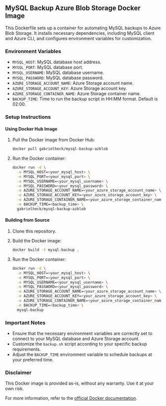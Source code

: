 ## MySQL Backup Azure Blob Storage Docker Image

This Dockerfile sets up a container for automating MySQL backups to Azure Blob Storage. It installs necessary dependencies, including MySQL client and Azure CLI, and configures environment variables for customization.

### Environment Variables

- `MYSQL_HOST`: MySQL database host address.
- `MYSQL_PORT`: MySQL database port.
- `MYSQL_USERNAME`: MySQL database username.
- `MYSQL_PASSWORD`: MySQL database password.
- `AZURE_STORAGE_ACCOUNT_NAME`: Azure Storage account name.
- `AZURE_STORAGE_ACCOUNT_KEY`: Azure Storage account key.
- `AZURE_STORAGE_CONTAINER_NAME`: Azure Storage container name.
- `BACKUP_TIME`: Time to run the backup script in HH:MM format. Default is 02:00.

### Setup Instructions

#### Using Docker Hub Image

1. Pull the Docker image from Docker Hub:

    ```bash
    docker pull gabrielheck/mysql-backup-azblob
    ```

2. Run the Docker container:

    ```bash
    docker run -d \
      -e MYSQL_HOST=<your_mysql_host> \
      -e MYSQL_PORT=<your_mysql_port> \
      -e MYSQL_USERNAME=<your_mysql_username> \
      -e MYSQL_PASSWORD=<your_mysql_password> \
      -e AZURE_STORAGE_ACCOUNT_NAME=<your_azure_storage_account_name> \
      -e AZURE_STORAGE_ACCOUNT_KEY=<your_azure_storage_account_key> \
      -e AZURE_STORAGE_CONTAINER_NAME=<your_azure_storage_container_name> \
      -e BACKUP_TIME=<backup_time> \
      gabrielheck/mysql-backup-azblob
    ```

#### Building from Source

1. Clone this repository.
2. Build the Docker image:

    ```bash
    docker build -t mysql-backup .
    ```

3. Run the Docker container:

    ```bash
    docker run -d \
      -e MYSQL_HOST=<your_mysql_host> \
      -e MYSQL_PORT=<your_mysql_port> \
      -e MYSQL_USERNAME=<your_mysql_username> \
      -e MYSQL_PASSWORD=<your_mysql_password> \
      -e AZURE_STORAGE_ACCOUNT_NAME=<your_azure_storage_account_name> \
      -e AZURE_STORAGE_ACCOUNT_KEY=<your_azure_storage_account_key> \
      -e AZURE_STORAGE_CONTAINER_NAME=<your_azure_storage_container_name> \
      -e BACKUP_TIME=<backup_time> \
      mysql-backup
    ```

### Important Notes

- Ensure that the necessary environment variables are correctly set to connect to your MySQL database and Azure Storage account.
- Customize the `backup.sh` script according to your specific backup requirements.
- Adjust the `BACKUP_TIME` environment variable to schedule backups at your preferred time.

### Disclaimer

This Docker image is provided as-is, without any warranty. Use it at your own risk.

For more information, refer to the [official Docker documentation](https://docs.docker.com/).
